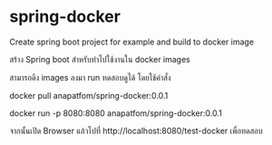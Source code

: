 # spring-docker
Create spring boot project for example and build to docker image

สร้าง Spring boot สำหรับทำไปใช้งานใน docker images

สามารถดึง images ลงมา run ทดสอบดูได้ โดยใช้คำสั่ง

docker pull anapatfom/spring-docker:0.0.1

docker run -p 8080:8080 anapatfom/spring-docker:0.0.1

จากนั้นเปิด Browser แล้วไปที่ http://localhost:8080/test-docker เพื่อทดสอบ
